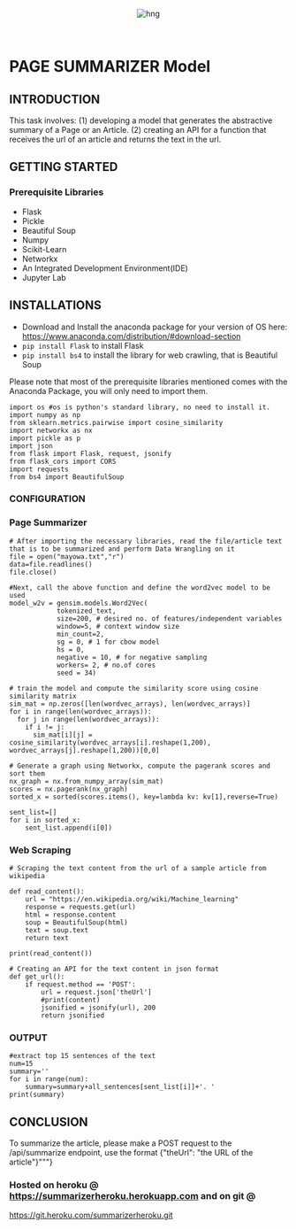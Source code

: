 
<div align="center">

![hng](https://res.cloudinary.com/iambeejayayo/image/upload/v1554240066/brand-logo.png)

<br>

</div>

# PAGE SUMMARIZER Model

## INTRODUCTION
This task involves: (1) developing a model that generates the abstractive summary of a Page or an Article.
                                (2) creating an API for a function that receives the url of an article and returns the text in the url.
                     
## GETTING STARTED 
 
### Prerequisite Libraries
- Flask
- Pickle
- Beautiful Soup
- Numpy
- Scikit-Learn
- Networkx
- An Integrated Development Environment(IDE)
- Jupyter Lab

## INSTALLATIONS
- Download and Install the anaconda package for your version of OS here: 
https://www.anaconda.com/distribution/#download-section
- ```pip install Flask``` to install Flask
- ```pip install bs4``` to install the library for web crawling, that is Beautiful Soup

Please note that most of the prerequisite libraries mentioned comes with the Anaconda Package, 
you will only need to import them.

```
import os #os is python's standard library, no need to install it.
import numpy as np
from sklearn.metrics.pairwise import cosine_similarity
import networkx as nx
import pickle as p
import json
from flask import Flask, request, jsonify
from flask_cors import CORS
import requests
from bs4 import BeautifulSoup
```

### CONFIGURATION

### Page Summarizer

```
# After importing the necessary libraries, read the file/article text that is to be summarized and perform Data Wrangling on it
file = open("mayowa.txt","r") 
data=file.readlines() 
file.close()
```
```
#Next, call the above function and define the word2vec model to be used
model_w2v = gensim.models.Word2Vec(
            tokenized_text,
            size=200, # desired no. of features/independent variables 
            window=5, # context window size
            min_count=2,
            sg = 0, # 1 for cbow model
            hs = 0,
            negative = 10, # for negative sampling
            workers= 2, # no.of cores
            seed = 34)

```

```
# train the model and compute the similarity score using cosine similarity matrix
sim_mat = np.zeros([len(wordvec_arrays), len(wordvec_arrays)]
for i in range(len(wordvec_arrays)):
  for j in range(len(wordvec_arrays)):
    if i != j:
      sim_mat[i][j] = cosine_similarity(wordvec_arrays[i].reshape(1,200), wordvec_arrays[j].reshape(1,200))[0,0]
```

```
# Generate a graph using Networkx, compute the pagerank scores and sort them 
nx_graph = nx.from_numpy_array(sim_mat)
scores = nx.pagerank(nx_graph)
sorted_x = sorted(scores.items(), key=lambda kv: kv[1],reverse=True)

sent_list=[]
for i in sorted_x:
    sent_list.append(i[0])
```

### Web Scraping

```
# Scraping the text content from the url of a sample article from wikipedia

def read_content():  
    url = "https://en.wikipedia.org/wiki/Machine_learning"
    response = requests.get(url)
    html = response.content
    soup = BeautifulSoup(html)
    text = soup.text
    return text

print(read_content())
```

```
# Creating an API for the text content in json format
def get_url():
    if request.method == 'POST':
        url = request.json['theUrl']
        #print(content)
        jsonified = jsonify(url), 200
        return jsonified
```
### OUTPUT
```
#extract top 15 sentences of the text
num=15
summary=''
for i in range(num):
    summary=summary+all_sentences[sent_list[i]]+'. '
print(summary)
```

## CONCLUSION
To summarize the article, please make a POST request to the /api/summarize endpoint, use the format {"theUrl": "the URL of the article"}"""}

### Hosted on heroku @ https://summarizerheroku.herokuapp.com and on git @ 
https://git.heroku.com/summarizerheroku.git 

